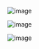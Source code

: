 ![image](https://user-images.githubusercontent.com/65502252/223205286-30786136-8a19-4221-9fbb-20057126c4b8.png)

![image](https://user-images.githubusercontent.com/65502252/223205490-725bfca9-af46-44a7-b308-ab9337233d53.png)

![image](https://user-images.githubusercontent.com/65502252/223205384-f8f0d50e-ad87-445e-9c61-74643e4adcae.png)
